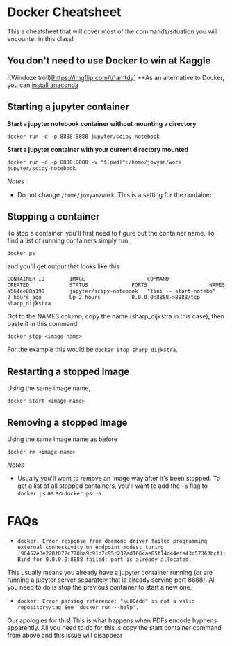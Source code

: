 # Docker Cheatsheet
This a cheatsheet that will cover most of the commands/situation you will encounter in this class!

## You don't need to use Docker to win at Kaggle
!(Windoze troll)[https://imgflip.com/i/1amtdy]
**As an alternative to Docker, you can [install anaconda](https://www.continuum.io/downloads)

## Starting a jupyter container
**Start a jupyter notebook container without mounting a directory**

`docker run -d -p 8888:8888 jupyter/scipy-notebook`

**Start a jupyter container with your current directory mounted**

`docker run -d -p 8888:8888 -v "$(pwd)":/home/jovyan/work jupyter/scipy-notebook`

*Notes*
* Do not change `/home/jovyan/work`. This is a setting for the container

## Stopping a container
To stop a container, you'll first need to figure out the container name. To find a list of running containers simply run: 

`docker ps`

and you'll get output that looks like this 
```
CONTAINER ID        IMAGE                    COMMAND                  CREATED             STATUS              PORTS                    NAMES
a564ee08a199        jupyter/scipy-notebook   "tini -- start-notebo"   2 hours ago         Up 2 hours          0.0.0.0:8888->8888/tcp   sharp_dijkstra
```

Got to the NAMES column, copy the name (sharp_dijkstra in this case), then paste it in this command

`docker stop <image-name>`

For the example this would be `docker stop sharp_dijkstra`.

## Restarting a stopped Image
Using the same image name, 

`docker start <image-name>`

## Removing a stopped Image
Using the same image name as before

`docker rm <image-name>`

*Notes* 
* Usually you'll want to remove an image way after it's been stopped. To get a list of all stopped containers, you'll want to add the `-a` flag to `docker ps` as so
`docker ps -a`


# FAQs
* ```docker: Error response from daemon: driver failed programming external connectivity on endpoint modest_turing (96452e3e228f072c778ba9c91d7c95c232ad166cae85f14d44efa43c57363bcf): Bind for 0.0.0.0:8888 failed: port is already allocated.```

This usually means you already have a jupyter container running (or are running a jupyter server separately that is already serving port 8888). All you need to do is stop the previous container to start a new one.

* ```docker: Error parsing reference: "\u00add" is not a valid repository/tag See 'docker run --help'. ```

Our apologies for this! This is what happens when PDFs encode hyphens apparently. All you need to do for this is copy the start container command from above and this issue will disappear
